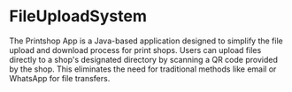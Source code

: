 # FileUploadSystem
The Printshop App is a Java-based application designed to simplify the file upload and download process for print shops. Users can upload files directly to a shop's designated directory by scanning a QR code provided by the shop. This eliminates the need for traditional methods like email or WhatsApp for file transfers.
